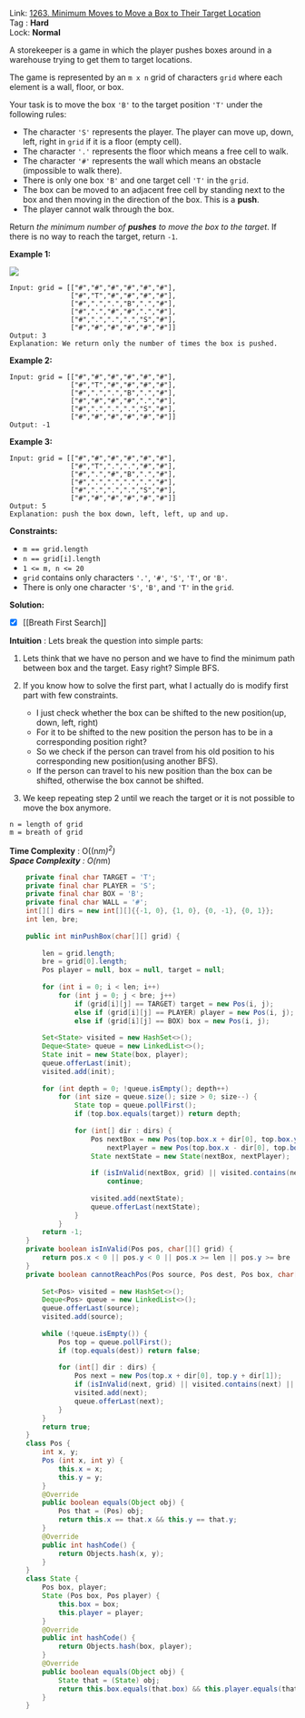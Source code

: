 Link: [1263. Minimum Moves to Move a Box to Their Target Location](https://leetcode.com/problems/minimum-moves-to-move-a-box-to-their-target-location/) <br>
Tag : **Hard**<br>
Lock: **Normal**

A storekeeper is a game in which the player pushes boxes around in a warehouse trying to get them to target locations.

The game is represented by an `m x n` grid of characters `grid` where each element is a wall, floor, or box.

Your task is to move the box `'B'` to the target position `'T'` under the following rules:

-   The character `'S'` represents the player. The player can move up, down, left, right in `grid` if it is a floor (empty cell).
-   The character `'.'` represents the floor which means a free cell to walk.
-   The character `'#'` represents the wall which means an obstacle (impossible to walk there).
-   There is only one box `'B'` and one target cell `'T'` in the `grid`.
-   The box can be moved to an adjacent free cell by standing next to the box and then moving in the direction of the box. This is a **push**.
-   The player cannot walk through the box.

Return _the minimum number of **pushes** to move the box to the target_. If there is no way to reach the target, return `-1`.

**Example 1:**

![](https://assets.leetcode.com/uploads/2019/11/06/sample_1_1620.png)
```
Input: grid = [["#","#","#","#","#","#"],
               ["#","T","#","#","#","#"],
               ["#",".",".","B",".","#"],
               ["#",".","#","#",".","#"],
               ["#",".",".",".","S","#"],
               ["#","#","#","#","#","#"]]
Output: 3
Explanation: We return only the number of times the box is pushed.
```

**Example 2:**
```
Input: grid = [["#","#","#","#","#","#"],
               ["#","T","#","#","#","#"],
               ["#",".",".","B",".","#"],
               ["#","#","#","#",".","#"],
               ["#",".",".",".","S","#"],
               ["#","#","#","#","#","#"]]
Output: -1
```

**Example 3:**
```
Input: grid = [["#","#","#","#","#","#"],
               ["#","T",".",".","#","#"],
               ["#",".","#","B",".","#"],
               ["#",".",".",".",".","#"],
               ["#",".",".",".","S","#"],
               ["#","#","#","#","#","#"]]
Output: 5
Explanation: push the box down, left, left, up and up.
```

**Constraints:**
-   `m == grid.length`
-   `n == grid[i].length`
-   `1 <= m, n <= 20`
-   `grid` contains only characters `'.'`, `'#'`, `'S'`, `'T'`, or `'B'`.
-   There is only one character `'S'`, `'B'`, and `'T'` in the `grid`.

**Solution:**

- [x] [[Breath First Search]]

**Intuition** :
Lets break the question into simple parts:

1.  Lets think that we have no person and we have to find the minimum path between box and the target. Easy right? Simple BFS.
    
2.  If you know how to solve the first part, what I actually do is modify first part with few constraints.
    
    -   I just check whether the box can be shifted to the new position(up, down, left, right)
    -   For it to be shifted to the new position the person has to be in a corresponding position right?
    -   So we check if the person can travel from his old position to his corresponding new position(using another BFS).
    -   If the person can travel to his new position than the box can be shifted, otherwise the box cannot be shifted.
3.  We keep repeating step 2 until we reach the target or it is not possible to move the box anymore.

```
n = length of grid
m = breath of grid
```
**Time Complexity** : O((n*m)<sup>2</sup>)<br>
**Space Complexity** : O(n*m)

```java
    private final char TARGET = 'T';
    private final char PLAYER = 'S';
    private final char BOX = 'B';
    private final char WALL = '#';
    int[][] dirs = new int[][]{{-1, 0}, {1, 0}, {0, -1}, {0, 1}};
    int len, bre;
    
    public int minPushBox(char[][] grid) {
        
        len = grid.length;
        bre = grid[0].length;
        Pos player = null, box = null, target = null;
        
        for (int i = 0; i < len; i++)
            for (int j = 0; j < bre; j++)
                if (grid[i][j] == TARGET) target = new Pos(i, j);
                else if (grid[i][j] == PLAYER) player = new Pos(i, j);
                else if (grid[i][j] == BOX) box = new Pos(i, j);
        
        Set<State> visited = new HashSet<>();
        Deque<State> queue = new LinkedList<>();
        State init = new State(box, player);
        queue.offerLast(init);
        visited.add(init);
        
        for (int depth = 0; !queue.isEmpty(); depth++)
            for (int size = queue.size(); size > 0; size--) {
                State top = queue.pollFirst();
                if (top.box.equals(target)) return depth;
                
                for (int[] dir : dirs) {
                    Pos nextBox = new Pos(top.box.x + dir[0], top.box.y + dir[1]),
                        nextPlayer = new Pos(top.box.x - dir[0], top.box.y - dir[1]);
                    State nextState = new State(nextBox, nextPlayer);
                    
                    if (isInValid(nextBox, grid) || visited.contains(nextState) || cannotReachPos(top.player, nextPlayer, top.box, grid))
                        continue;
                    
                    visited.add(nextState);
                    queue.offerLast(nextState);
                }
            }
        return -1;
    }
    private boolean isInValid(Pos pos, char[][] grid) {
        return pos.x < 0 || pos.y < 0 || pos.x >= len || pos.y >= bre || grid[pos.x][pos.y] == WALL;
    }
    private boolean cannotReachPos(Pos source, Pos dest, Pos box, char[][] grid) {
        
        Set<Pos> visited = new HashSet<>();
        Deque<Pos> queue = new LinkedList<>();
        queue.offerLast(source);
        visited.add(source);
        
        while (!queue.isEmpty()) {
            Pos top = queue.pollFirst();
            if (top.equals(dest)) return false;
            
            for (int[] dir : dirs) {
                Pos next = new Pos(top.x + dir[0], top.y + dir[1]);
                if (isInValid(next, grid) || visited.contains(next) || next.equals(box)) continue;
                visited.add(next);
                queue.offerLast(next);
            }
        }
        return true;
    }
    class Pos {
        int x, y;
        Pos (int x, int y) {
            this.x = x;
            this.y = y;
        }
        @Override
        public boolean equals(Object obj) {
            Pos that = (Pos) obj;
            return this.x == that.x && this.y == that.y;
        }
        @Override
        public int hashCode() {
            return Objects.hash(x, y);
        }
    }
    class State {
        Pos box, player;
        State (Pos box, Pos player) {
            this.box = box;
            this.player = player;
        }
        @Override
        public int hashCode() {
            return Objects.hash(box, player);
        }
        @Override
        public boolean equals(Object obj) {
            State that = (State) obj;
            return this.box.equals(that.box) && this.player.equals(that.player);
        }
    }
```
